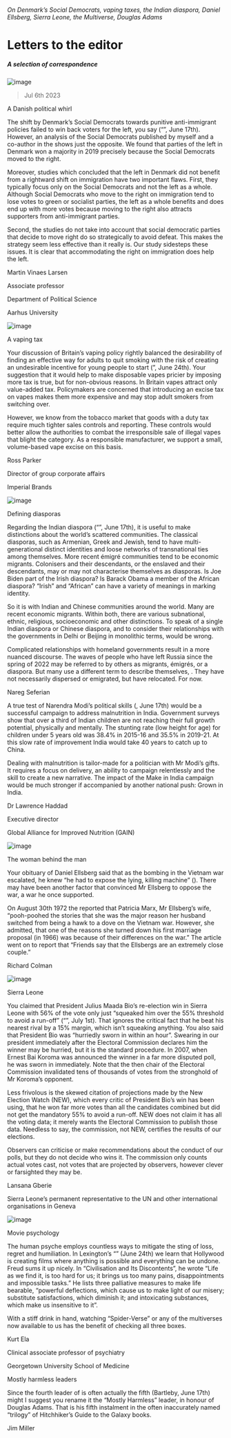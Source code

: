 ###### On Denmark’s Social Democrats, vaping taxes, the Indian diaspora, Daniel Ellsberg, Sierra Leone, the Multiverse, Douglas Adams
# Letters to the editor 
##### A selection of correspondence 
![image](images/20230617_EUP003.jpg) 
> Jul 6th 2023 

A Danish political whirl
The shift by Denmark’s Social Democrats towards punitive anti-immigrant policies failed to win back voters for the left, you say (“”, June 17th). However, an analysis of the Social Democrats published by myself and a co-author in the  shows just the opposite. We found that parties of the left in Denmark won a majority in 2019 precisely because the Social Democrats moved to the right. 
Moreover, studies which concluded that the left in Denmark did not benefit from a rightward shift on immigration have two important flaws. First, they typically focus only on the Social Democrats and not the left as a whole. Although Social Democrats who move to the right on immigration tend to lose votes to green or socialist parties, the left as a whole benefits and does end up with more votes because moving to the right also attracts supporters from anti-immigrant parties. 
Second, the studies do not take into account that social democratic parties that decide to move right do so strategically to avoid defeat. This makes the strategy seem less effective than it really is. Our study sidesteps these issues. It is clear that accommodating the right on immigration does help the left.
Martin Vinaes Larsen
Associate professor
Department of Political Science
Aarhus University

![image](images/20230624_BRP502.jpg) 

A vaping tax
Your discussion of Britain’s vaping policy rightly balanced the desirability of finding an effective way for adults to quit smoking with the risk of creating an undesirable incentive for young people to start (”, June 24th). Your suggestion that it would help to make disposable vapes pricier by imposing more tax is true, but for non-obvious reasons. In Britain vapes attract only value-added tax. Policymakers are concerned that introducing an excise tax on vapes makes them more expensive and may stop adult smokers from switching over. 
However, we know from the tobacco market that goods with a duty tax require much tighter sales controls and reporting. These controls would better allow the authorities to combat the irresponsible sale of illegal vapes that blight the category. As a responsible manufacturer, we support a small, volume-based vape excise on this basis.
Ross Parker
Director of group corporate affairs
Imperial Brands

![image](images/20230617_IRP003.jpg) 

Defining diasporas
Regarding the Indian diaspora (“”, June 17th), it is useful to make distinctions about the world’s scattered communities. The classical diasporas, such as Armenian, Greek and Jewish, tend to have multi-generational distinct identities and loose networks of transnational ties among themselves. More recent émigré communities tend to be economic migrants. Colonisers and their descendants, or the enslaved and their descendants, may or may not characterise themselves as diasporas. Is Joe Biden part of the Irish diaspora? Is Barack Obama a member of the African diaspora? “Irish” and “African” can have a variety of meanings in marking identity.
So it is with Indian and Chinese communities around the world. Many are recent economic migrants. Within both, there are various subnational, ethnic, religious, socioeconomic and other distinctions. To speak of a single Indian diaspora or Chinese diaspora, and to consider their relationships with the governments in Delhi or Beijing in monolithic terms, would be wrong. 
Complicated relationships with homeland governments result in a more nuanced discourse. The waves of people who have left Russia since the spring of 2022 may be referred to by others as migrants, émigrés, or a diaspora. But many use a different term to describe themselves, . They have not necessarily dispersed or emigrated, but have relocated. For now.
Nareg Seferian

A true test of Narendra Modi’s political skills (, June 17th) would be a successful campaign to address malnutrition in India. Government surveys show that over a third of Indian children are not reaching their full growth potential, physically and mentally. The stunting rate (low height for age) for children under 5 years old was 38.4% in 2015-16 and 35.5% in 2019-21. At this slow rate of improvement India would take 40 years to catch up to China. 
Dealing with malnutrition is tailor-made for a politician with Mr Modi’s gifts. It requires a focus on delivery, an ability to campaign relentlessly and the skill to create a new narrative. The impact of the Make in India campaign would be much stronger if accompanied by another national push: Grown in India.
Dr Lawrence Haddad
Executive director
Global Alliance for Improved Nutrition (GAIN)

![image](images/20230624_OBP001.jpg) 

The woman behind the man
Your obituary of Daniel Ellsberg said that as the bombing in the Vietnam war escalated, he knew “he had to expose the lying, killing machine” (). There may have been another factor that convinced Mr Ellsberg to oppose the war, a war he once supported.
On August 30th 1972 the  reported that Patricia Marx, Mr Ellsberg’s wife, “pooh-poohed the stories that she was the major reason her husband switched from being a hawk to a dove on the Vietnam war. However, she admitted, that one of the reasons she turned down his first marriage proposal (in 1966) was because of their differences on the war.” The article went on to report that “Friends say that the Ellsbergs are an extremely close couple.”
Richard Colman

![image](images/20230701_MAP003.jpg) 

Sierra Leone
You claimed that President Julius Maada Bio’s re-election win in Sierra Leone with 56% of the vote only just “squeaked him over the 55% threshold to avoid a run-off” (“”, July 1st). That ignores the critical fact that he beat his nearest rival by a 15% margin, which isn’t squeaking anything. You also said that President Bio was “hurriedly sworn in within an hour”. Swearing in our president immediately after the Electoral Commission declares him the winner may be hurried, but it is the standard procedure. In 2007, when Ernest Bai Koroma was announced the winner in a far more disputed poll, he was sworn in immediately. Note that the then chair of the Electoral Commission invalidated tens of thousands of votes from the stronghold of Mr Koroma’s opponent. 
Less frivolous is the skewed citation of projections made by the New Election Watch (NEW), which every critic of President Bio’s win has been using, that he won far more votes than all the candidates combined but did not get the mandatory 55% to avoid a run-off. NEW does not claim it has all the voting data; it merely wants the Electoral Commission to publish those data. Needless to say, the commission, not NEW, certifies the results of our elections. 
Observers can criticise or make recommendations about the conduct of our polls, but they do not decide who wins it. The commission only counts actual votes cast, not votes that are projected by observers, however clever or farsighted they may be.
Lansana Gberie
Sierra Leone’s permanent representative to the UN and other international organisations in Geneva
![image](images/20230624_USD000.jpg) 

Movie psychology
The human psyche employs countless ways to mitigate the sting of loss, regret and humiliation. In Lexington’s “” (June 24th) we learn that Hollywood is creating films where anything is possible and everything can be undone. Freud sums it up nicely. In “Civilisation and Its Discontents”, he wrote “Life as we find it, is too hard for us; it brings us too many pains, disappointments and impossible tasks.” He lists three palliative measures to make life bearable, “powerful deflections, which cause us to make light of our misery; substitute satisfactions, which diminish it; and intoxicating substances, which make us insensitive to it”. 
With a stiff drink in hand, watching “Spider-Verse” or any of the multiverses now available to us has the benefit of checking all three boxes.
Kurt Ela
Clinical associate professor of psychiatry
Georgetown University School of Medicine
 
Mostly harmless leaders
Since the fourth leader of  is often actually the fifth (Bartleby, June 17th) might I suggest you rename it the “Mostly Harmless” leader, in honour of Douglas Adams. That is his fifth instalment in the often inaccurately named “trilogy” of Hitchhiker’s Guide to the Galaxy books.
Jim Miller

